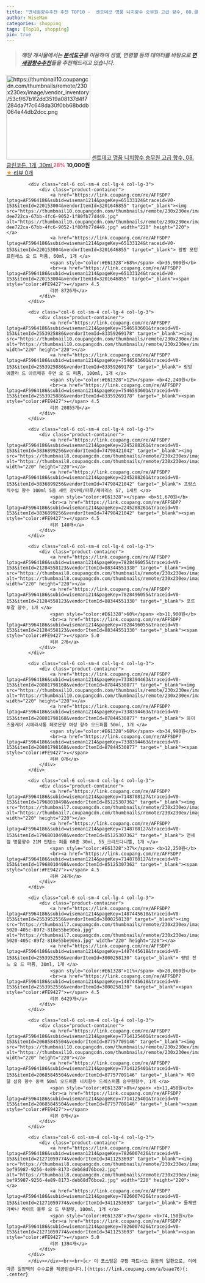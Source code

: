 ```yaml
---
title: "면세점향수추천 추천 TOP10 -  센트데코 명품 니치향수 승무원 고급 향수, 08.클린코튼, 1개, 30ml "
author: WiseMan
categories: shopping
tags: [Top10, shopping]
pin: true
---
```


> ##### 해당 게시물에서는 [**분석도구**](https://itemscout.io/)를 이용하여 **성별**, **연령별** 등의 데이터를 바탕으로 [**면세점향수추천**](https://link.coupang.com/a/baae76)들을 추천해드리고 있습니다.
<div class="container"><div class="row">
            <div class="col-6 col-sm-4 col-lg-4 col-lg-3">
                <div class="product-container">
                    <a href="https://link.coupang.com/re/AFFSDP?lptag=AF5964186&subid=wiseman1214&pageKey=7856613452&traceid=V0-153&itemId=21428333121&vendorItemId=88484345189" target="_blank"><img src="https://thumbnail10.coupangcdn.com/thumbnails/remote/230x230ex/image/vendor_inventory/53cf/67b1f2dd3519a08137d4f7284da7f7c648da30f0bb68bddb064e44db2dcc.png" alt="https://thumbnail10.coupangcdn.com/thumbnails/remote/230x230ex/image/vendor_inventory/53cf/67b1f2dd3519a08137d4f7284da7f7c648da30f0bb68bddb064e44db2dcc.png" width="220" height="220"></a>
                    <a href="https://link.coupang.com/re/AFFSDP?lptag=AF5964186&subid=wiseman1214&pageKey=7856613452&traceid=V0-153&itemId=21428333121&vendorItemId=88484345189" target="_blank"> 센트데코 명품 니치향수 승무원 고급 향수, 08.클린코튼, 1개, 30ml </a>
                    <span style="color:#E61328">28%</span> <b>10,000원</b>
                    <br><a href="https://link.coupang.com/re/AFFSDP?lptag=AF5964186&subid=wiseman1214&pageKey=7856613452&traceid=V0-153&itemId=21428333121&vendorItemId=88484345189" target="_blank"><span style="color:#FE9427">★</span> 
                    리뷰 0개</a>
                </div>
            </div>
            
            <div class="col-6 col-sm-4 col-lg-4 col-lg-3">
                <div class="product-container">
                    <a href="https://link.coupang.com/re/AFFSDP?lptag=AF5964186&subid=wiseman1214&pageKey=65133124&traceid=V0-153&itemId=220153004&vendorItemId=3201646855" target="_blank"><img src="https://thumbnail10.coupangcdn.com/thumbnails/remote/230x230ex/image/retail/images/8410917739618949-dee722ca-67bb-4fc6-9052-1f80fb77d449.jpg" alt="https://thumbnail10.coupangcdn.com/thumbnails/remote/230x230ex/image/retail/images/8410917739618949-dee722ca-67bb-4fc6-9052-1f80fb77d449.jpg" width="220" height="220"></a>
                    <a href="https://link.coupang.com/re/AFFSDP?lptag=AF5964186&subid=wiseman1214&pageKey=65133124&traceid=V0-153&itemId=220153004&vendorItemId=3201646855" target="_blank"> 랑방 모던 프린세스 오 드 퍼퓸, 60ml, 1개 </a>
                    <span style="color:#E61328">68%</span> <b>35,900원</b>
                    <br><a href="https://link.coupang.com/re/AFFSDP?lptag=AF5964186&subid=wiseman1214&pageKey=65133124&traceid=V0-153&itemId=220153004&vendorItemId=3201646855" target="_blank"><span style="color:#FE9427">★</span> 4.5
                    리뷰 8726개</a>
                </div>
            </div>
            
            <div class="col-6 col-sm-4 col-lg-4 col-lg-3">
                <div class="product-container">
                    <a href="https://link.coupang.com/re/AFFSDP?lptag=AF5964186&subid=wiseman1214&pageKey=7546593601&traceid=V0-153&itemId=2553925886&vendorItemId=83359269178" target="_blank"><img src="https://thumbnail10.coupangcdn.com/thumbnails/remote/230x230ex/image/vendor_inventory/1b38/977460b64caf3d71fee275bec2e79eacc50c414bd88993e122da87b2d414.jpg" alt="https://thumbnail10.coupangcdn.com/thumbnails/remote/230x230ex/image/vendor_inventory/1b38/977460b64caf3d71fee275bec2e79eacc50c414bd88993e122da87b2d414.jpg" width="220" height="220"></a>
                    <a href="https://link.coupang.com/re/AFFSDP?lptag=AF5964186&subid=wiseman1214&pageKey=7546593601&traceid=V0-153&itemId=2553925886&vendorItemId=83359269178" target="_blank"> 랑방 에끌라 드 아르페쥬 우먼 오 드 퍼퓸, 100ml, 1개 </a>
                    <span style="color:#E61328">12%</span> <b>42,240원</b>
                    <br><a href="https://link.coupang.com/re/AFFSDP?lptag=AF5964186&subid=wiseman1214&pageKey=7546593601&traceid=V0-153&itemId=2553925886&vendorItemId=83359269178" target="_blank"><span style="color:#FE9427">★</span> 4.5
                    리뷰 20855개</a>
                </div>
            </div>
            
            <div class="col-6 col-sm-4 col-lg-4 col-lg-3">
                <div class="product-container">
                    <a href="https://link.coupang.com/re/AFFSDP?lptag=AF5964186&subid=wiseman1214&pageKey=2245288261&traceid=V0-153&itemId=3836899256&vendorItemId=74798421042" target="_blank"><img src="https://thumbnail8.coupangcdn.com/thumbnails/remote/230x230ex/image/vendor_inventory/6de1/12e612f9f8ab01f320d2a9fde5c60a181b7771a44f28438c05065eae397b.jpg" alt="https://thumbnail8.coupangcdn.com/thumbnails/remote/230x230ex/image/vendor_inventory/6de1/12e612f9f8ab01f320d2a9fde5c60a181b7771a44f28438c05065eae397b.jpg" width="220" height="220"></a>
                    <a href="https://link.coupang.com/re/AFFSDP?lptag=AF5964186&subid=wiseman1214&pageKey=2245288261&traceid=V0-153&itemId=3836899256&vendorItemId=74798421042" target="_blank"> 프랑스 직수입 향수 100ml 5종 세트 장아떼/파루/제파리스 S7, 1세트 </a>
                    <span style="color:#E61328"></span> <b>51,670원</b>
                    <br><a href="https://link.coupang.com/re/AFFSDP?lptag=AF5964186&subid=wiseman1214&pageKey=2245288261&traceid=V0-153&itemId=3836899256&vendorItemId=74798421042" target="_blank"><span style="color:#FE9427">★</span> 4.5
                    리뷰 140개</a>
                </div>
            </div>
            
            <div class="col-6 col-sm-4 col-lg-4 col-lg-3">
                <div class="product-container">
                    <a href="https://link.coupang.com/re/AFFSDP?lptag=AF5964186&subid=wiseman1214&pageKey=7828496055&traceid=V0-153&itemId=21284558123&vendorItemId=88344551330" target="_blank"><img src="https://thumbnail8.coupangcdn.com/thumbnails/remote/230x230ex/image/vendor_inventory/9444/de74c5383248d37863085d7ff679b29774797ec61ef72fb3cfe18a2bbe81.jpg" alt="https://thumbnail8.coupangcdn.com/thumbnails/remote/230x230ex/image/vendor_inventory/9444/de74c5383248d37863085d7ff679b29774797ec61ef72fb3cfe18a2bbe81.jpg" width="220" height="220"></a>
                    <a href="https://link.coupang.com/re/AFFSDP?lptag=AF5964186&subid=wiseman1214&pageKey=7828496055&traceid=V0-153&itemId=21284558123&vendorItemId=88344551330" target="_blank"> 포르투갈 향수, 1개 </a>
                    <span style="color:#E61328">60%</span> <b>11,900원</b>
                    <br><a href="https://link.coupang.com/re/AFFSDP?lptag=AF5964186&subid=wiseman1214&pageKey=7828496055&traceid=V0-153&itemId=21284558123&vendorItemId=88344551330" target="_blank"><span style="color:#FE9427">★</span> 5.0
                    리뷰 2개</a>
                </div>
            </div>
            
            <div class="col-6 col-sm-4 col-lg-4 col-lg-3">
                <div class="product-container">
                    <a href="https://link.coupang.com/re/AFFSDP?lptag=AF5964186&subid=wiseman1214&pageKey=7338394463&traceid=V0-153&itemId=20801798168&vendorItemId=87844530877" target="_blank"><img src="https://thumbnail10.coupangcdn.com/thumbnails/remote/230x230ex/image/vendor_inventory/3c30/2536d39deeb60767fd00724b6e55d16f997e4d026b17dd6bf43b4fb9360c.jpeg" alt="https://thumbnail10.coupangcdn.com/thumbnails/remote/230x230ex/image/vendor_inventory/3c30/2536d39deeb60767fd00724b6e55d16f997e4d026b17dd6bf43b4fb9360c.jpeg" width="220" height="220"></a>
                    <a href="https://link.coupang.com/re/AFFSDP?lptag=AF5964186&subid=wiseman1214&pageKey=7338394463&traceid=V0-153&itemId=20801798168&vendorItemId=87844530877" target="_blank"> 와이즈올케어 시에라샤통 페로몬향 여성 향수 오드퍼퓸 50ml, 1개 </a>
                    <span style="color:#E61328">68%</span> <b>34,990원</b>
                    <br><a href="https://link.coupang.com/re/AFFSDP?lptag=AF5964186&subid=wiseman1214&pageKey=7338394463&traceid=V0-153&itemId=20801798168&vendorItemId=87844530877" target="_blank"><span style="color:#FE9427">★</span> 
                    리뷰 0개</a>
                </div>
            </div>
            
            <div class="col-6 col-sm-4 col-lg-4 col-lg-3">
                <div class="product-container">
                    <a href="https://link.coupang.com/re/AFFSDP?lptag=AF5964186&subid=wiseman1214&pageKey=7148708127&traceid=V0-153&itemId=17968010498&vendorItemId=85125307362" target="_blank"><img src="https://thumbnail7.coupangcdn.com/thumbnails/remote/230x230ex/image/vendor_inventory/5518/3a0cb60e6ae48aa67f35551612281c091fa581c2b56a4bf52efe14fbccb2.jpg" alt="https://thumbnail7.coupangcdn.com/thumbnails/remote/230x230ex/image/vendor_inventory/5518/3a0cb60e6ae48aa67f35551612281c091fa581c2b56a4bf52efe14fbccb2.jpg" width="220" height="220"></a>
                    <a href="https://link.coupang.com/re/AFFSDP?lptag=AF5964186&subid=wiseman1214&pageKey=7148708127&traceid=V0-153&itemId=17968010498&vendorItemId=85125307362" target="_blank"> 면세점 명품향수 21M 인텐소 퍼퓸 60종 30ml, 55_크리드다니엘, 1개 </a>
                    <span style="color:#E61328">37%</span> <b>12,250원</b>
                    <br><a href="https://link.coupang.com/re/AFFSDP?lptag=AF5964186&subid=wiseman1214&pageKey=7148708127&traceid=V0-153&itemId=17968010498&vendorItemId=85125307362" target="_blank"><span style="color:#FE9427">★</span> 4.5
                    리뷰 24개</a>
                </div>
            </div>
            
            <div class="col-6 col-sm-4 col-lg-4 col-lg-3">
                <div class="product-container">
                    <a href="https://link.coupang.com/re/AFFSDP?lptag=AF5964186&subid=wiseman1214&pageKey=1487445618&traceid=V0-153&itemId=2553952556&vendorItemId=3000258130" target="_blank"><img src="https://thumbnail7.coupangcdn.com/thumbnails/remote/230x230ex/image/product/image/vendoritem/2016/07/25/3000258130/d78acbef-5020-405c-89f2-818e55be90ea.jpg" alt="https://thumbnail7.coupangcdn.com/thumbnails/remote/230x230ex/image/product/image/vendoritem/2016/07/25/3000258130/d78acbef-5020-405c-89f2-818e55be90ea.jpg" width="220" height="220"></a>
                    <a href="https://link.coupang.com/re/AFFSDP?lptag=AF5964186&subid=wiseman1214&pageKey=1487445618&traceid=V0-153&itemId=2553952556&vendorItemId=3000258130" target="_blank"> 랑방 잔느 오 드 퍼퓸, 30ml, 1개 </a>
                    <span style="color:#E61328">11%</span> <b>20,060원</b>
                    <br><a href="https://link.coupang.com/re/AFFSDP?lptag=AF5964186&subid=wiseman1214&pageKey=1487445618&traceid=V0-153&itemId=2553952556&vendorItemId=3000258130" target="_blank"><span style="color:#FE9427">★</span> 4.5
                    리뷰 6429개</a>
                </div>
            </div>
            
            <div class="col-6 col-sm-4 col-lg-4 col-lg-3">
                <div class="product-container">
                    <a href="https://link.coupang.com/re/AFFSDP?lptag=AF5964186&subid=wiseman1214&pageKey=7714125401&traceid=V0-153&itemId=20685845504&vendorItemId=87757709146" target="_blank"><img src="https://thumbnail10.coupangcdn.com/thumbnails/remote/230x230ex/image/vendor_inventory/1d04/e197d7b527b739f574856ab2d92b08f496015fe48390cd60975e3bdd4fb6.jpg" alt="https://thumbnail10.coupangcdn.com/thumbnails/remote/230x230ex/image/vendor_inventory/1d04/e197d7b527b739f574856ab2d92b08f496015fe48390cd60975e3bdd4fb6.jpg" width="220" height="220"></a>
                    <a href="https://link.coupang.com/re/AFFSDP?lptag=AF5964186&subid=wiseman1214&pageKey=7714125401&traceid=V0-153&itemId=20685845504&vendorItemId=87757709146" target="_blank"> 제주닮 섬유 향수 동백 50ml 오드퍼퓸 니치향수 드레스퍼퓸 승무원향수, 1개 </a>
                    <span style="color:#E61328">8%</span> <b>11,450원</b>
                    <br><a href="https://link.coupang.com/re/AFFSDP?lptag=AF5964186&subid=wiseman1214&pageKey=7714125401&traceid=V0-153&itemId=20685845504&vendorItemId=87757709146" target="_blank"><span style="color:#FE9427">★</span> 
                    리뷰 0개</a>
                </div>
            </div>
            
            <div class="col-6 col-sm-4 col-lg-4 col-lg-3">
                <div class="product-container">
                    <a href="https://link.coupang.com/re/AFFSDP?lptag=AF5964186&subid=wiseman1214&pageKey=7826007426&traceid=V0-153&itemId=21271059774&vendorItemId=3411253693" target="_blank"><img src="https://thumbnail8.coupangcdn.com/thumbnails/remote/230x230ex/image/retail/images/1755343084180176-bef95987-9256-4e89-8173-deb68d76bce2.jpg" alt="https://thumbnail8.coupangcdn.com/thumbnails/remote/230x230ex/image/retail/images/1755343084180176-bef95987-9256-4e89-8173-deb68d76bce2.jpg" width="220" height="220"></a>
                    <a href="https://link.coupang.com/re/AFFSDP?lptag=AF5964186&subid=wiseman1214&pageKey=7826007426&traceid=V0-153&itemId=21271059774&vendorItemId=3411253693" target="_blank"> 돌체앤가바나 라이트 블루 오 드 뚜왈렛, 100ml, 1개 </a>
                    <span style="color:#E61328">3%</span> <b>74,150원</b>
                    <br><a href="https://link.coupang.com/re/AFFSDP?lptag=AF5964186&subid=wiseman1214&pageKey=7826007426&traceid=V0-153&itemId=21271059774&vendorItemId=3411253693" target="_blank"><span style="color:#FE9427">★</span> 5.0
                    리뷰 1394개</a>
                </div>
            </div>
            </div></div><br><br>[👉 이 포스팅은 쿠팡 파트너스 활동의 일환으로, 이에 따른 일정액의 수수료를 제공받습니다.](https://link.coupang.com/a/baae76){: .center}